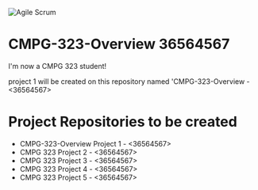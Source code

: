![Agile   Scrum](https://github.com/peacetheboy/CMPG-323-Overview-36564567-/assets/90477030/45ffd434-bf92-495b-82de-4f0aab392446)
# CMPG-323-Overview 36564567
I'm now a CMPG 323 student!

project 1 will be created on this repository named 'CMPG-323-Overview - <36564567>
# Project Repositories to be created
- CMPG-323-Overview Project 1 - <36564567> 
- CMPG 323 Project 2 - <36564567>
- CMPG 323 Project 3 - <36564567>
- CMPG 323 Project 4 - <36564567>
- CMPG 323 Project 5 - <36564567>
